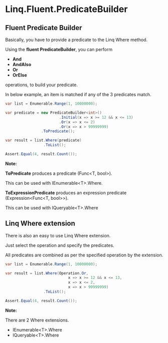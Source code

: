 # Linq.Fluent.PredicateBuilder

## Fluent Predicate Builder

Basically, you have to provide a predicate to the Linq Where method.

Using the **fluent PredicateBuilder**, you can perform

* **And**
* **AndAlso**
* **Or**
* **OrElse**

operations, to build your predicate.

In below example, an item is matched if any of the 3 predicates match.

```C#
var list = Enumerable.Range(1, 10000000);

var predicate = new PredicateBuilder<int>()
                        .Initial(x => x >= 12 && x <= 13)
                        .Or(x => x <= 2)
                        .Or(x => x > 99999999)
                .ToPredicate();

var result = list.Where(predicate)
                 .ToList();

Assert.Equal(4, result.Count());
```

**Note:**

**ToPredicate** produces a predicate (Func<T, bool>).

This can be used with IEnumerable\<T\>.Where.


**ToExpressionPredicate** produces an expression predicate (Expression<Func<T, bool>>).

This can be used with IQueryable\<T\>.Where

## Linq Where extension

There is also an easy to use Linq Where extension.

Just select the operation and specify the predicates.

All predicates are combined as per the specified operation by the extension.

```C#
var list = Enumerable.Range(1, 10000000);

var result = list.Where(Operation.Or,
                            x => x >= 12 && x <= 13,
                            x => x <= 2,
                            x => x > 99999999)
                 .ToList();

Assert.Equal(4, result.Count());
```

**Note:**

There are 2 Where extensions.

* IEnumerable\<T\>.Where
* IQueryable\<T\>.Where
